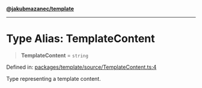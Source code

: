 [**@jakubmazanec/template**](../README.md)

---

# Type Alias: TemplateContent

> **TemplateContent** = `string`

Defined in:
[packages/template/source/TemplateContent.ts:4](https://github.com/jakubmazanec/tools/blob/a9ba87d349a220bbed24d161794f90a6ba6009e5/packages/template/source/TemplateContent.ts#L4)

Type representing a template content.

